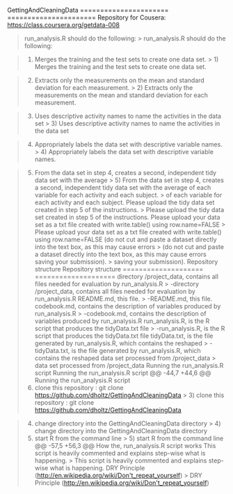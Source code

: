 GettingAndCleaningData
======================	======================
Repository for Cousera: https://class.coursera.org/getdata-008
> run_analysis.R should do the following:	> run_analysis.R should do the following:
   	   
>   1)  Merges the training and the test sets to create one data set.	>   1)  Merges the training and the test sets to create one data set.
 	 
>   2)  Extracts only the measurements on the mean and standard deviation for each measurement. 	>   2)  Extracts only the measurements on the mean and standard deviation for each measurement. 
 	 
>   3)  Uses descriptive activity names to name the activities in the data set	>   3)  Uses descriptive activity names to name the activities in the data set
 	 
>   4)  Appropriately labels the data set with descriptive variable names. 	>   4)  Appropriately labels the data set with descriptive variable names. 
   	   
>   5)  From the data set in step 4, creates a second, independent tidy data set with the average	>   5)  From the data set in step 4, creates a second, independent tidy data set with the average
>       of each variable for each activity and each subject.	>       of each variable for each activity and each subject.
>     Please upload the tidy data set created in step 5 of the instructions. 	>     Please upload the tidy data set created in step 5 of the instructions. 
>     Please upload your data set as a txt file created with write.table() using row.name=FALSE 	>     Please upload your data set as a txt file created with write.table() using row.name=FALSE 
>     (do not cut and paste a dataset directly into the text box, as this may cause errors 	>     (do not cut and paste a dataset directly into the text box, as this may cause errors 
>     saving your submission).	>     saving your submission).
Repository structure	Repository structure
====================	====================
> directory /project_data, contains all files needed for evaluation by run_analysis.R	> -directory /project_data, contains all files needed for evaluation by run_analysis.R
> README.md, this file.	> -README.md, this file.
> codebook.md, contains the description of variables produced by run_analysis.R	> -codebook.md, contains the description of variables produced by run_analysis.R
> run_analysis.R, is the R script that produces the tidyData.txt file 	> -run_analysis.R, is the R script that produces the tidyData.txt file 
> tidyData.txt, is the file generated by run_analysis.R, which contains the reshaped	> -tidyData.txt, is the file generated by run_analysis.R, which contains the reshaped
> data set processed from /project_data	> data set processed from /project_data
Running the run_analysis.R script	Running the run_analysis.R script
@@ -44,7 +44,6 @@ Running the run_analysis.R script
> 3) clone this repository : git clone https://github.com/dholtz/GettingAndCleaningData	> 3) clone this repository : git clone https://github.com/dholtz/GettingAndCleaningData

> 4) change directory into the GettingAndCleaningData directory	> 4) change directory into the GettingAndCleaningData directory
> 5) start R from the command line	> 5) start R from the command line
@@ -57,5 +56,3 @@ How the, run_analysis.R script works
> This script is heavily commented and explains step-wise what is happening.	> This script is heavily commented and explains step-wise what is happening.
> DRY Principle (http://en.wikipedia.org/wiki/Don't_repeat_yourself)	> DRY Principle (http://en.wikipedia.org/wiki/Don't_repeat_yourself)
